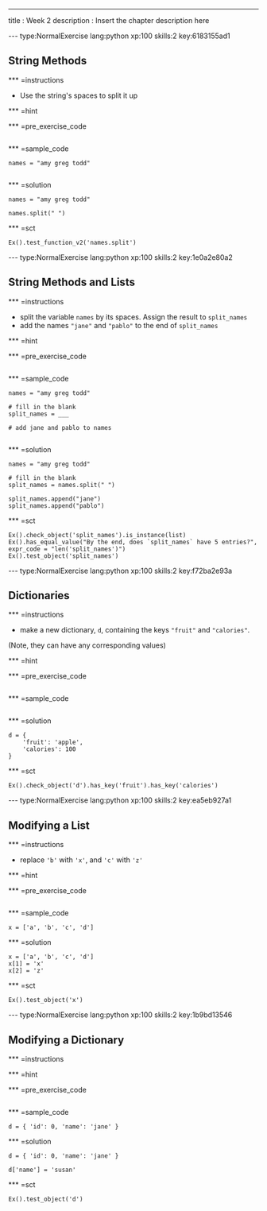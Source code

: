 ---
title       : Week 2
description : Insert the chapter description here


--- type:NormalExercise lang:python xp:100 skills:2 key:6183155ad1
## String Methods


*** =instructions

* Use the string's spaces to split it up

*** =hint

*** =pre_exercise_code
```{python}

```

*** =sample_code
```{python}
names = "amy greg todd"


```

*** =solution
```{python}
names = "amy greg todd"

names.split(" ")
```

*** =sct
```{python}
Ex().test_function_v2('names.split')
```

--- type:NormalExercise lang:python xp:100 skills:2 key:1e0a2e80a2
## String Methods and Lists


*** =instructions

* split the variable `names` by its spaces. Assign the result to `split_names`
* add the names `"jane"` and `"pablo"` to the end of `split_names`

*** =hint

*** =pre_exercise_code
```{python}

```

*** =sample_code
```{python}
names = "amy greg todd"

# fill in the blank
split_names = ___

# add jane and pablo to names


```

*** =solution
```{python}
names = "amy greg todd"

# fill in the blank
split_names = names.split(" ")

split_names.append("jane")
split_names.append("pablo")
```

*** =sct
```{python}
Ex().check_object('split_names').is_instance(list)
Ex().has_equal_value("By the end, does `split_names` have 5 entries?", expr_code = "len('split_names')")
Ex().test_object('split_names')
```

--- type:NormalExercise lang:python xp:100 skills:2 key:f72ba2e93a
## Dictionaries


*** =instructions

* make a new dictionary, `d`, containing the keys `"fruit"` and `"calories"`.

(Note, they can have any corresponding values)

*** =hint

*** =pre_exercise_code
```{python}

```

*** =sample_code
```{python}

```

*** =solution
```{python}
d = {
    'fruit': 'apple',
    'calories': 100
}
```

*** =sct
```{python}
Ex().check_object('d').has_key('fruit').has_key('calories')
```

--- type:NormalExercise lang:python xp:100 skills:2 key:ea5eb927a1
## Modifying a List


*** =instructions

* replace `'b'` with `'x'`, and `'c'` with `'z'`

*** =hint

*** =pre_exercise_code
```{python}

```

*** =sample_code
```{python}
x = ['a', 'b', 'c', 'd']
```

*** =solution
```{python}
x = ['a', 'b', 'c', 'd']
x[1] = 'x'
x[2] = 'z'
```

*** =sct
```{python}
Ex().test_object('x')
```

--- type:NormalExercise lang:python xp:100 skills:2 key:1b9bd13546
## Modifying a Dictionary


*** =instructions

*** =hint

*** =pre_exercise_code
```{python}

```

*** =sample_code
```{python}
d = { 'id': 0, 'name': 'jane' }
```

*** =solution
```{python}
d = { 'id': 0, 'name': 'jane' }

d['name'] = 'susan'
```

*** =sct
```{python}
Ex().test_object('d')
```
